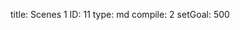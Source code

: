 title:          Scenes 1
ID:             11
type:           md
compile:        2
setGoal:        500


